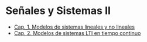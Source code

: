 # Señales y Sistemas II


- [Cap. 1. Modelos de sistemas lineales y no lineales](Cap.%201.%20Modelos%20de%20sistemas%20lineales%20y%20no%20lineales.md)
- [Cap. 2. Modelos de sistemas LTI en tiempo continuo](Cap.%202.%20Modelos%20de%20sistemas%20LTI%20en%20tiempo%20continuo.md)


